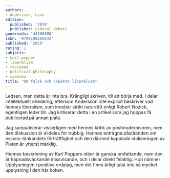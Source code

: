 ```yaml
---
authors:
- Andersson, Lena
edition:
  published: '2019'
  publisher: Liberal debatt
goodreads: '44308000'
isbn: '9789198166033'
published: '2019'
rating: 1
subjects:
- karl-popper
- liberalism
- reviewed
- political-philosophy
- svenska
title: "Om falsk och \xE4kta liberalism"
---
```

Ledsen, men detta är inte bra. Krångligt skriven, till att börja med. I delar intellektuellt ohederlig, eftersom Andersson inte explicit beskriver vad hennes liberalism, som innebär strikt naturrätt enligt Robert Nozick, egentligen leder till. Jag kritiserar detta i en artikel som jag hoppas få publicerad på annan plats.

Jag sympatiserar visserligen med hennes kritik av postmodernismen, men den diskussion är alldeles för trubbig. Hennes enträgna påståenden om essens-tänkandets förträfflighet och den därmed kopplade idoliseringen av Platon är ytterst märklig.

Hennes beskrivning av Karl Poppers idéer är ganska omfattande, men den är häpnadsväckande missvisande, och i delar direkt felaktig. Hon nämner Upplysningen i positiva ordalag, men det finns ärligt talat inte så mycket upplysning i den här boken.
